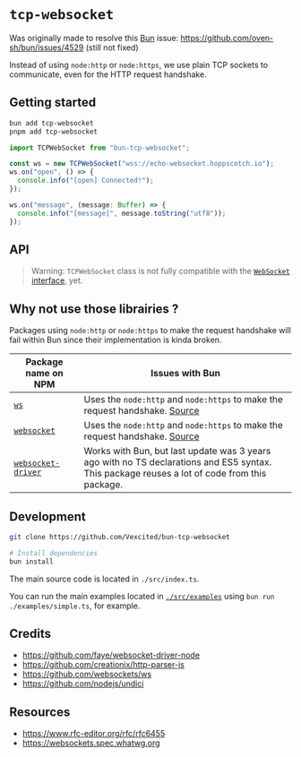 # `tcp-websocket`

Was originally made to resolve this [Bun](https://bun.sh/) issue: <https://github.com/oven-sh/bun/issues/4529> (still not fixed)

Instead of using `node:http` or `node:https`, we use plain TCP sockets to communicate, even for the HTTP request handshake.

## Getting started

```bash
bun add tcp-websocket
pnpm add tcp-websocket
```

```typescript
import TCPWebSocket from "bun-tcp-websocket";

const ws = new TCPWebSocket("wss://echo-websocket.hoppscotch.io");
ws.on("open", () => {
  console.info("[open] Connected!");
});

ws.on("message", (message: Buffer) => {
  console.info("[message]", message.toString("utf8"));
});
```

## API

> Warning: `TCPWebSocket` class is not fully compatible with the [`WebSocket` interface](https://websockets.spec.whatwg.org/#the-websocket-interface), yet.

## Why not use those librairies ?

Packages using `node:http` or `node:https` to make the request handshake
will fail within Bun since their implementation is kinda broken.

| Package name on NPM | Issues with Bun |
| ------------------- | --------------- |
| [`ws`](https://www.npmjs.com/package/ws) | Uses the `node:http` and `node:https` to make the request handshake. [Source](https://github.com/websockets/ws/blob/7460049ff0a61bef8d5eda4b1d5c8170bc7d6b6f/lib/websocket.js#L715) |
| [`websocket`](https://www.npmjs.com/package/websocket) | Uses the `node:http` and `node:https` to make the request handshake. [Source](https://github.com/theturtle32/WebSocket-Node/blob/cce6d468986dd356a52af5630fd8ed5726ba5b7a/lib/WebSocketClient.js#L254) |
| [`websocket-driver`](https://www.npmjs.com/package/websocket-driver) | Works with Bun, but last update was 3 years ago with no TS declarations and ES5 syntax. This package reuses a lot of code from this package. |


## Development

```bash
git clone https://github.com/Vexcited/bun-tcp-websocket

# Install dependencies
bun install
```

The main source code is located in `./src/index.ts`.

You can run the main examples located in [`./src/examples`](./src/examples)  using `bun run ./examples/simple.ts`, for example.

## Credits

- <https://github.com/faye/websocket-driver-node>
- <https://github.com/creationix/http-parser-js>
- <https://github.com/websockets/ws>
- <https://github.com/nodejs/undici>

## Resources

- <https://www.rfc-editor.org/rfc/rfc6455>
- <https://websockets.spec.whatwg.org>
